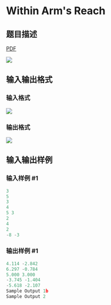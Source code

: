 # Within Arm&#039;s Reach

## 题目描述

[problemUrl]: https://uva.onlinejudge.org/index.php?option=com_onlinejudge&Itemid=8&category=871&page=show_problem&problem=5059

[PDF](https://uva.onlinejudge.org/external/131/p13159.pdf)

![](https://cdn.luogu.com.cn/upload/vjudge_pic/UVA13159/18acc608e2a19ec1e7bed4682112e476abf32bbf.png)

## 输入输出格式

### 输入格式

![](https://cdn.luogu.com.cn/upload/vjudge_pic/UVA13159/6890a879f220003d6388bb50e03b9fe8006c4d76.png)

### 输出格式

![](https://cdn.luogu.com.cn/upload/vjudge_pic/UVA13159/576811c95ef263807826b2f18f6b2f12b046d0c0.png)

## 输入输出样例

### 输入样例 #1

```cpp
3
5
3
4
5 3
2
4
2
-8 -3
```


### 输出样例 #1

```cpp
4.114 -2.842
6.297 -0.784
5.000 3.000
-3.745 -1.404
-5.618 -2.107
Sample Output 1b
Sample Output 2
```


